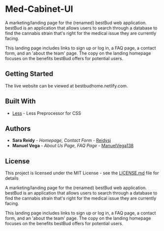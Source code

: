 # Med-Cabinet-UI
A marketing/landing page for the (renamed) bestBud web application. bestBud is an application that allows users to search through a database to find the cannabis strain that's right for the medical issue they are currently facing.

This landing page includes links to sign up or log in, a FAQ page, a contact form, and an 'about the team' page. The copy on the landing homepage focuses on the benefits bestBud offers for potential users.

## Getting Started

The live website can be viewed at bestbudhome.netlify.com. 

## Built With

* [Less](http://lesscss.org/#) - Less Preprocessor for CSS

## Authors

* **Sara Reidy** - *Homepage, Contact Form* - [Reidysj](https://github.com/reidysj)
* **Manuel Vega** - *About Us Page, FAQ Page* - [ManuelVega138](https://github.com/manuelvega138)

## License

This project is licensed under the MIT License - see the [LICENSE.md](LICENSE.md) file for details

A marketing/landing page for the (renamed) bestBud web application. bestBud is an application that allows users to search through a database to find the cannabis strain that's right for the medical issue they are currently facing. 

This landing page includes links to sign up or log in, a FAQ page, a contact form, and an 'about the team' page. The copy on the landing homepage focuses on the benefits bestBud offers for potential users.

